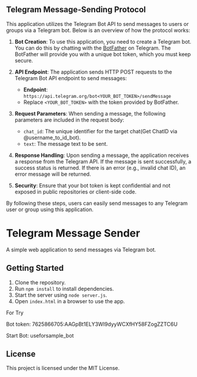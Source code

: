 ## Telegram Message-Sending Protocol

This application utilizes the Telegram Bot API to send messages to users or groups via a Telegram bot. Below is an overview of how the protocol works:

1. **Bot Creation**: To use this application, you need to create a Telegram bot. You can do this by chatting with the [BotFather](https://t.me/botfather) on Telegram. The BotFather will provide you with a unique bot token, which you must keep secure.

2. **API Endpoint**: The application sends HTTP POST requests to the Telegram Bot API endpoint to send messages:
   - **Endpoint**: `https://api.telegram.org/bot<YOUR_BOT_TOKEN>/sendMessage`
   - Replace `<YOUR_BOT_TOKEN>` with the token provided by BotFather.

3. **Request Parameters**: When sending a message, the following parameters are included in the request body:
   - `chat_id`: The unique identifier for the target chat(Get ChatID via @username_to_id_bot).
   - `text`: The message text to be sent.

4. **Response Handling**: Upon sending a message, the application receives a response from the Telegram API. If the message is sent successfully, a success status is returned. If there is an error (e.g., invalid chat ID), an error message will be returned.

5. **Security**: Ensure that your bot token is kept confidential and not exposed in public repositories or client-side code.

By following these steps, users can easily send messages to any Telegram user or group using this application.

# Telegram Message Sender

A simple web application to send messages via Telegram bot.

## Getting Started

1. Clone the repository.
2. Run `npm install` to install dependencies.
3. Start the server using `node server.js`.
4. Open `index.html` in a browser to use the app.

For Try

Bot token: 7625866705:AAGpBt1ELY3WI9dyyWCXfHY58FZogZZTC6U

Start Bot:
useforsample_bot
## License

This project is licensed under the MIT License.
